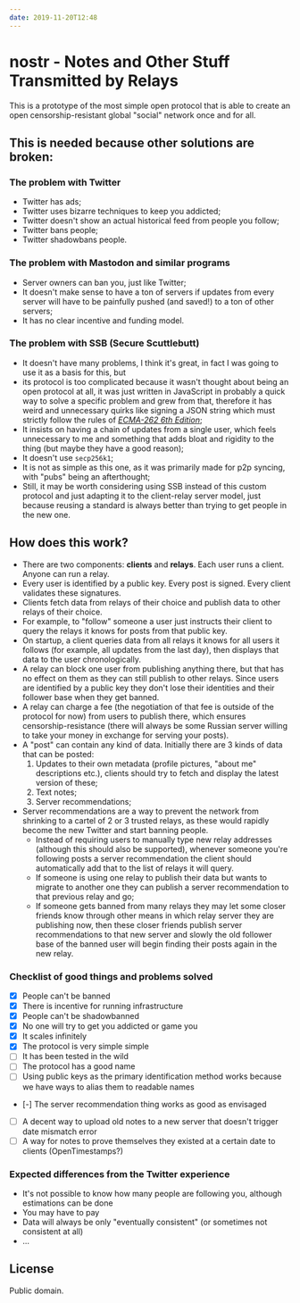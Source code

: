 ```yaml
---
date: 2019-11-20T12:48
---
```


# nostr - Notes and Other Stuff Transmitted by Relays

This is a prototype of the most simple open protocol that is able to create an open censorship-resistant global "social" network once and for all.

## This is needed because other solutions are broken:

### The problem with Twitter

- Twitter has ads;
- Twitter uses bizarre techniques to keep you addicted;
- Twitter doesn't show an actual historical feed from people you follow;
- Twitter bans people;
- Twitter shadowbans people.

### The problem with Mastodon and similar programs

- Server owners can ban you, just like Twitter;
- It doesn't make sense to have a ton of servers if updates from every server will have to be painfully pushed (and saved!) to a ton of other servers;
- It has no clear incentive and funding model.

### The problem with SSB (Secure Scuttlebutt)

- It doesn't have many problems, I think it's great, in fact I was going to use it as a basis for this, but
- its protocol is too complicated because it wasn't thought about being an open protocol at all, it was just written in JavaScript in probably a quick way to solve a specific problem and grew from that, therefore it has weird and unnecessary quirks like signing a JSON string which must strictly follow the rules of [_ECMA-262 6th Edition_](https://www.ecma-international.org/ecma-262/6.0/#sec-json.stringify);
- It insists on having a chain of updates from a single user, which feels unnecessary to me and something that adds bloat and rigidity to the thing (but maybe they have a good reason);
- It doesn't use `secp256k1`;
- It is not as simple as this one, as it was primarily made for p2p syncing, with "pubs" being an afterthought;
- Still, it may be worth considering using SSB instead of this custom protocol and just adapting it to the client-relay server model, just because reusing a standard is always better than trying to get people in the new one.

## How does this work?

- There are two components: __clients__ and __relays__. Each user runs a client. Anyone can run a relay.
- Every user is identified by a public key. Every post is signed. Every client validates these signatures.
- Clients fetch data from relays of their choice and publish data to other relays of their choice.
- For example, to "follow" someone a user just instructs their client to query the relays it knows for posts from that public key.
- On startup, a client queries data from all relays it knows for all users it follows (for example, all updates from the last day), then displays that data to the user chronologically.
- A relay can block one user from publishing anything there, but that has no effect on them as they can still publish to other relays. Since users are identified by a public key they don't lose their identities and their follower base when they get banned.
- A relay can charge a fee (the negotiation of that fee is outside of the protocol for now) from users to publish there, which ensures censorship-resistance (there will always be some Russian server willing to take your money in exchange for serving your posts).
- A "post" can contain any kind of data. Initially there are 3 kinds of data that can be posted:
  1. Updates to their own metadata (profile pictures, "about me" descriptions etc.), clients should try to fetch and display the latest version of these;
  2. Text notes;
  3. Server recommendations;
- Server recommendations are a way to prevent the network from shrinking to a cartel of 2 or 3 trusted relays, as these would rapidly become the new Twitter and start banning people.
  - Instead of requiring users to manually type new relay addresses (although this should also be supported), whenever someone you're following posts a server recommendation the client should automatically add that to the list of relays it will query.
  - If someone is using one relay to publish their data but wants to migrate to another one they can publish a server recommendation to that previous relay and go;
  - If someone gets banned from many relays they may let some closer friends know through other means in which relay server they are publishing now, then these closer friends publish server recommendations to that new server and slowly the old follower base of the banned user will begin finding their posts again in the new relay.

### Checklist of good things and problems solved

- [x] People can't be banned
- [x] There is incentive for running infrastructure
- [x] People can't be shadowbanned
- [x] No one will try to get you addicted or game you
- [x] It scales infinitely
- [x] The protocol is very simple simple
- [ ] It has been tested in the wild
- [ ] The protocol has a good name
- [ ] Using public keys as the primary identification method works because we have ways to alias them to readable names
- [-] The server recommendation thing works as good as envisaged
- [ ] A decent way to upload old notes to a new server that doesn't trigger date mismatch error
- [ ] A way for notes to prove themselves they existed at a certain date to clients (OpenTimestamps?)

### Expected differences from the Twitter experience

- It's not possible to know how many people are following you, although estimations can be done
- You may have to pay
- Data will always be only "eventually consistent" (or sometimes not consistent at all)
- ...

## License

Public domain.
